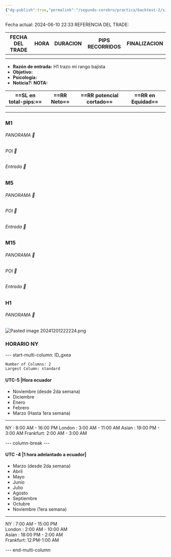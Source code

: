 ```yaml
---
{"dg-publish":true,"permalink":"/segundo-cerebro/practica/backtest-2/sin-titulo/","tags":["gardenEntry"]}
---
```


Fecha actual: 2024-06-10  22:33 
REFERENCIA DEL TRADE: 

| FECHA DEL TRADE | HORA | DURACION | PIPS RECORRIDOS | FINALIZACION |
| --------------- | ---- | -------- | --------------- | ------------ |
|                 |      |          |                 |              |
|                 |      |          |                 |              |

- **Razón de entrada:**
H1 trazo mi rango bajista 
- **Objetivo:**
- **Psicología:**  
- **Noticia?:** 
**NOTA:**

| ==SL en total-pips:== | ==RR  Neto== | ==RR potencial cortado== | ==RR en Equidad== |
| --------------------- | ------------ | ------------------------ | ----------------- |
|                       |              |                          |                   |
|                       |              |                          |                   |
|                       |              |                          |                   |

### M1
###### PANORAMA 📸

######  POI 📸 

######  Entrada 📸 

### M5
######  PANORAMA 📸 

######  POI 📸

###### Entrada 📸

### M15
######  PANORAMA 📸

######  POI 📸

######  Entrada 📸

### H1
######  PANORAMA 📸
![Pasted image 20241201222224.png](/img/user/%F0%9F%A7%A0segundo%20cerebro/%E2%9B%8F%EF%B8%8FPractica/Backtest%202/%F0%9F%AA%9Dadjuntos/Pasted%20image%2020241201222224.png)

### HORARIO NY
--- start-multi-column: ID_gxea
```column-settings
Number of Columns: 2
Largest Column: standard
```
#### UTC-5 |Hora ecuador
- Noviembre (desde 2da semana)
- Diciembre
- Enero
- Febrero
- Marzo (Hasta 1era semana)
-----------------
NY : 8:00 AM - 16:00 PM
London : 3:00 AM - 11:00 AM
Asían : 19:00 PM - 3:00 AM
Frankfurt: 2:00 AM - 3:00 AM

--- column-break ---
#### UTC -4 |1 hora adelantado a ecuador|
- Marzo (desde 2da semana)
- Abril 
- Mayo
- Junio
- Julio
- Agosto
- Septiembre
- Octubre
- Noviembre (1era semana)
-----------------
NY : 7:00 AM - 15:00 PM  
London : 2:00 AM - 10:00 AM  
Asían : 18:00 PM - 2:00 AM  
Frankfurt: 12:PM-1:00 AM

--- end-multi-column




